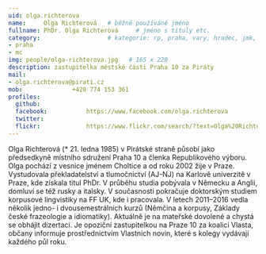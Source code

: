```yaml
---
uid: olga.richterova
name:     Olga Richterová  	# běžně používáné jméno
fullname: PhDr. Olga Richterová  	# jméno s tituly etc.
category:                 	# kategorie: rp, praha, vary, hradec, jmk, senat
- praha
- mc
img: people/olga-richterova.jpg   # 165 x 220
description: zastupitelka městské části Praha 10 za Piráty             	# kratký popis, max 160 znaků
mail:
- olga.richterova@pirati.cz
mob:			  +420 774 153 361
profiles:
  github:                 
  facebook: 		  https://www.facebook.com/olga.richterova
  twitter: 		  
  flickr:     		  https://www.flickr.com/search/?text=Olga%20Richterov%C3%A1
---
```


Olga Richterová (* 21. ledna 1985) v Pirátské straně působí jako předsedkyně místního sdružení Praha 10 a členka Republikového výboru. Olga pochází z vesnice jménem Choltice a od roku 2002 žije v Praze. Vystudovala překladatelství a tlumočnictví (AJ-NJ) na Karlově univerzitě v Praze, kde získala titul PhDr. V průběhu studia pobývala v Německu a Anglii, domluví se též rusky a italsky.
V současnosti pokračuje doktorským studiem korpusové lingvistiky na FF UK, kde i pracovala. V letech 2011–2016 vedla několik jedno- i dvousemestrálních kurzů (Němčina a korpusy, Základy české frazeologie a idiomatiky). Aktuálně je na mateřské dovolené a chystá se obhájit dizertaci. Je opoziční zastupitelkou na Praze 10 za koalici Vlasta, občany informuje prostřednictvím Vlastních novin, které s kolegy vydávají každého půl roku.
